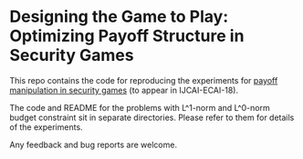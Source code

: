 # Designing the Game to Play: Optimizing Payoff Structure in Security Games 



This repo contains the code for reproducing the experiments for [payoff manipulation in security games](https://arxiv.org/abs/1805.01987) (to appear in IJCAI-ECAI-18).

The code and README for the problems with L^1-norm and L^0-norm budget constraint sit in separate directories. Please refer to them for details of the experiments.

Any feedback and bug reports are welcome.

